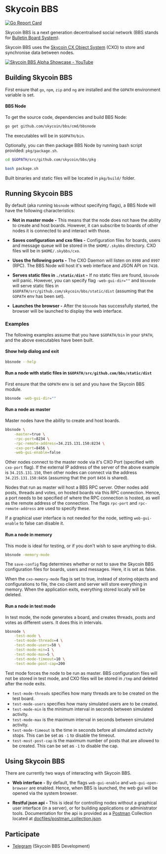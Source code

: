 # Skycoin BBS

[![Go Report Card](https://goreportcard.com/badge/github.com/skycoin/bbs)](https://goreportcard.com/report/github.com/skycoin/bbs)

Skycoin BBS is a next generation decentralised social network (BBS stands for [Bulletin Board System](https://en.wikipedia.org/wiki/Bulletin_board_system)).

Skycoin BBS uses the [Skycoin CX Object System](https://github.com/skycoin/cxo) (CXO) to store and synchronise data between nodes.  

[![Skycoin BBS Alpha Showcase - YouTube](https://img.youtube.com/vi/OBaaSB369TI/0.jpg)](https://youtu.be/OBaaSB369TI)

## Building Skycoin BBS

First ensure that `go`, `npm`, `zip` and `ng` are installed and the `GOPATH` environment variable is set.

#### BBS Node

To get the source code, dependencies and build BBS Node:
```bash
go get github.com/skycoin/bbs/cmd/bbsnode
```
The executables will be in `$GOPATH/bin`.

Optionally, you can then package BBS Node by running bash script provided: `pkg/package.sh`.
```bash
cd $GOPATH/src/github.com/skycoin/bbs/pkg

bash package.sh
```
Built binaries and static files will be located in `pkg/build/` folder.

## Running Skycoin BBS

By default (aka running `bbsnode` without specifying flags), a BBS Node will have the following characteristics:

* **Not in master mode -** This means that the node does not have the ability to create and host boards. However, it can subscribe to boards of other nodes it is connected to and interact with those.

* **Saves configuration and cxo files -** Configuration files for boards, users and message queue will be stored in the `$HOME/.skybbs` directory. CXO files will be in `$HOME/.skybbs/cxo`.

* **Uses the following ports -** The CXO Daemon will listen on `8998` and `8997` (RPC). The BBS Node will host it's web interface and JSON API on `7410`.

* **Serves static files in `./static/dist` -** If no static files are found, `bbsnode` will panic. However, you can specify flag `-web-gui-dir=""` and `bbsnode` will serve static files in `$GOPATH/src/github.com/skycoin/bbs/static/dist` (assuming that the `GOPATH` env has been set).

* **Launches the browser -** After the `bbsnode` has successfully started, the browser will be launched to display the web interface.

### Examples

The following examples assume that you have `$GOPATH/bin` in your `$PATH`, and the above executables have been built.

#### Show help dialog and exit
```bash
bbsnode --help
```

#### Run a node with static files in `$GOPATH/src/github.com/bbs/static/dist`

First ensure that the `GOPATH` env is set and you have the Skycoin BBS module.

```bash
bbsnode -web-gui-dir=""
```

#### Run a node as master

Master nodes have the ability to create and host boards.

```bash
bbsnode \
    -master=true \
    -rpc-port=8234 \
    -rpc-remote-address=34.215.131.150:8234 \
    -cxo-port=8456 \
    -web-gui-enable=false
```
Other nodes connect to the master node via it's CXO Port (specified with `cxo-port` flag). If the external IP address of the server of the above example is `34.215.131.150`, then other nodes can connect via the address `34.215.131.150:8456` (assuming that the port `8456` is shared).

Nodes that run as master will host a BBS RPC server. Other nodes add posts, threads and votes, on hosted boards via this RPC connection. Hence, a port needs to be specified of where the RPC connection is hosted, as well as the remote address of the connection. The flags `rpc-port` and `rpc-remote-address` are used to specify these.

If a graphical user interface is not needed for the node, setting `web-gui-enable` to false can disable it.

#### Run a node in memory

This mode is ideal for testing, or if you don't wish to save anything to disk.

```bash
bbsnode -memory-mode
```

The `save-config` flag determines whether or not to save the Skycoin BBS configuration files for boards, users and messages. Here, it is set as false.

When the `cxo-memory-mode` flag is set to true, instead of storing objects and configurations to file, the cxo client and server will store everything in memory. When the application exits, everything stored locally will be deleted.

#### Run a node in test mode

In test mode, the node generates a board, and creates threads, posts and votes as different users. It does this in intervals.

```bash
bbsnode \
    -test-mode \
    -test-mode-threads=4 \
    -test-mode-users=50 \
    -test-mode-min=1 \
    -test-mode-max=5 \
    -test-mode-timeout=10 \
    -test-mode-post-cap=200
```
Test mode forces the node to be run as master. BBS configuration files will not be stored in test mode, and CXO files will be stored in `/tmp` and deleted after the node exits.

* `test-mode-threads` specifies how many threads are to be created on the test board.
* `test-mode-users` specifies how many simulated users are to be created.
* `test-mode-min` is the minimum interval in seconds between simulated activity.
* `test-mode-max` is the maximum interval in seconds between simulated activity.
* `test-mode-timeout` is the time in seconds before all simulated activity stops. This can be set as `-1` to disable the timeout.
* `test-most-post-cap` is the maximum number of posts that are allowed to be created. This can be set as `-1` to disable the cap.

## Using Skycoin BBS

There are currently two ways of interacting with Skycoin BBS.
* **Web interface -** By default, the flags `web-gui-enable` and `web-gui-open-browser` are enabled. Hence, when BBS is launched, the web gui will be opened via the system browser.

* **Restful json api -** This is ideal for controlling nodes without a graphical user interface (in a server), or for building applications or administrator tools. Documentation for the api is provided as a [Postman](https://www.getpostman.com/) Collection located at [docfiles/postman_collection.json](https://raw.githubusercontent.com/skycoin/bbs/master/docfiles/postman_collection.json).

## Participate

* [Telegram](https://t.me/joinchat/B_ax-ERzBNAAQDuqgGgOUQ) (Skycoin BBS Development)